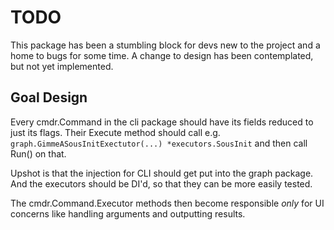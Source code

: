 # TODO

This package has been a stumbling block
for devs new to the project
and a home to bugs for some time.
A change to design has been contemplated,
but not yet implemented.

## Goal Design

Every cmdr.Command in the cli package
should have its fields reduced
to just its flags.
Their Execute method should call
e.g.
`graph.GimmeASousInitExectutor(...) *executors.SousInit`
and then call Run() on that.

Upshot is that the injection
for CLI
should get put into the graph package.
And the executors should be DI'd,
so that they can be more easily tested.

The cmdr.Command.Executor methods then
become responsible *only*
for UI concerns like
handling arguments
and outputting results.

